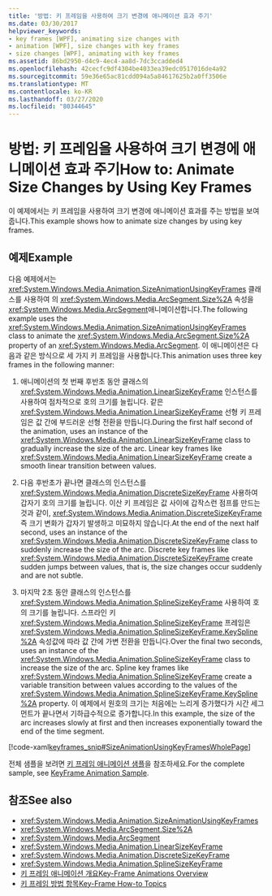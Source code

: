 ```yaml
---
title: '방법: 키 프레임을 사용하여 크기 변경에 애니메이션 효과 주기'
ms.date: 03/30/2017
helpviewer_keywords:
- key frames [WPF], animating size changes with
- animation [WPF], size changes with key frames
- size changes [WPF], animating with key frames
ms.assetid: 86bd2950-d4c9-4ec4-aa8d-7dc3ccadded4
ms.openlocfilehash: 42cecfc9df4304be4033ea39edc0517016de4a92
ms.sourcegitcommit: 59e36e65ac81cdd094a5a84617625b2a0ff3506e
ms.translationtype: MT
ms.contentlocale: ko-KR
ms.lasthandoff: 03/27/2020
ms.locfileid: "80344645"
---
```

# <a name="how-to-animate-size-changes-by-using-key-frames"></a><span data-ttu-id="dbe89-102">방법: 키 프레임을 사용하여 크기 변경에 애니메이션 효과 주기</span><span class="sxs-lookup"><span data-stu-id="dbe89-102">How to: Animate Size Changes by Using Key Frames</span></span>
<span data-ttu-id="dbe89-103">이 예제에서는 키 프레임을 사용하여 크기 변경에 애니메이션 효과를 주는 방법을 보여 줍니다.</span><span class="sxs-lookup"><span data-stu-id="dbe89-103">This example shows how to animate size changes by using key frames.</span></span>  
  
## <a name="example"></a><span data-ttu-id="dbe89-104">예제</span><span class="sxs-lookup"><span data-stu-id="dbe89-104">Example</span></span>  
 <span data-ttu-id="dbe89-105">다음 예제에서는 <xref:System.Windows.Media.Animation.SizeAnimationUsingKeyFrames> 클래스를 사용하여 의 <xref:System.Windows.Media.ArcSegment.Size%2A> 속성을 <xref:System.Windows.Media.ArcSegment>애니메이션합니다.</span><span class="sxs-lookup"><span data-stu-id="dbe89-105">The following example uses the <xref:System.Windows.Media.Animation.SizeAnimationUsingKeyFrames> class to animate the <xref:System.Windows.Media.ArcSegment.Size%2A> property of an <xref:System.Windows.Media.ArcSegment>.</span></span> <span data-ttu-id="dbe89-106">이 애니메이션은 다음과 같은 방식으로 세 가지 키 프레임을 사용합니다.</span><span class="sxs-lookup"><span data-stu-id="dbe89-106">This animation uses three key frames in the following manner:</span></span>  
  
1. <span data-ttu-id="dbe89-107">애니메이션의 첫 번째 후반초 동안 클래스의 <xref:System.Windows.Media.Animation.LinearSizeKeyFrame> 인스턴스를 사용하여 점차적으로 호의 크기를 늘립니다. 같은 <xref:System.Windows.Media.Animation.LinearSizeKeyFrame> 선형 키 프레임은 값 간에 부드러운 선형 전환을 만듭니다.</span><span class="sxs-lookup"><span data-stu-id="dbe89-107">During the first half second of the animation, uses an instance of the <xref:System.Windows.Media.Animation.LinearSizeKeyFrame> class to gradually increase the size of the arc. Linear key frames like <xref:System.Windows.Media.Animation.LinearSizeKeyFrame> create a smooth linear transition between values.</span></span>  
  
2. <span data-ttu-id="dbe89-108">다음 후반초가 끝나면 클래스의 인스턴스를 <xref:System.Windows.Media.Animation.DiscreteSizeKeyFrame> 사용하여 갑자기 호의 크기를 늘립니다. 이산 키 프레임은 값 사이에 갑작스런 점프를 만드는 것과 같이, <xref:System.Windows.Media.Animation.DiscreteSizeKeyFrame> 즉 크기 변화가 갑자기 발생하고 미묘하지 않습니다.</span><span class="sxs-lookup"><span data-stu-id="dbe89-108">At the end of the next half second, uses an instance of the <xref:System.Windows.Media.Animation.DiscreteSizeKeyFrame> class to suddenly increase the size of the arc. Discrete key frames like <xref:System.Windows.Media.Animation.DiscreteSizeKeyFrame> create sudden jumps between values, that is, the size changes occur suddenly and are not subtle.</span></span>  
  
3. <span data-ttu-id="dbe89-109">마지막 2초 동안 클래스의 인스턴스를 <xref:System.Windows.Media.Animation.SplineSizeKeyFrame> 사용하여 호의 크기를 늘립니다. 스프라인 키 <xref:System.Windows.Media.Animation.SplineSizeKeyFrame> 프레임은 <xref:System.Windows.Media.Animation.SplineSizeKeyFrame.KeySpline%2A> 속성값에 따라 값 간에 가변 전환을 만듭니다.</span><span class="sxs-lookup"><span data-stu-id="dbe89-109">Over the final two seconds, uses an instance of the <xref:System.Windows.Media.Animation.SplineSizeKeyFrame> class to increase the size of the arc. Spline key frames like <xref:System.Windows.Media.Animation.SplineSizeKeyFrame> create a variable transition between values according to the values of the <xref:System.Windows.Media.Animation.SplineSizeKeyFrame.KeySpline%2A> property.</span></span> <span data-ttu-id="dbe89-110">이 예제에서 원호의 크기는 처음에는 느리게 증가했다가 시간 세그먼트가 끝나면서 기하급수적으로 증가합니다.</span><span class="sxs-lookup"><span data-stu-id="dbe89-110">In this example, the size of the arc increases slowly at first and then increases exponentially toward the end of the time segment.</span></span>  
  
 [!code-xaml[keyframes_snip#SizeAnimationUsingKeyFramesWholePage](~/samples/snippets/xaml/VS_Snippets_Wpf/keyframes_snip/XAML/SizeAnimationUsingKeyFramesExample.xaml#sizeanimationusingkeyframeswholepage)]  
  
 <span data-ttu-id="dbe89-111">전체 샘플을 보려면 [키 프레임 애니메이션 샘플](https://github.com/microsoft/WPF-Samples/tree/master/Animation/KeyFrameAnimation)을 참조하세요.</span><span class="sxs-lookup"><span data-stu-id="dbe89-111">For the complete sample, see [KeyFrame Animation Sample](https://github.com/microsoft/WPF-Samples/tree/master/Animation/KeyFrameAnimation).</span></span>  
  
## <a name="see-also"></a><span data-ttu-id="dbe89-112">참조</span><span class="sxs-lookup"><span data-stu-id="dbe89-112">See also</span></span>

- <xref:System.Windows.Media.Animation.SizeAnimationUsingKeyFrames>
- <xref:System.Windows.Media.ArcSegment.Size%2A>
- <xref:System.Windows.Media.ArcSegment>
- <xref:System.Windows.Media.Animation.LinearSizeKeyFrame>
- <xref:System.Windows.Media.Animation.DiscreteSizeKeyFrame>
- <xref:System.Windows.Media.Animation.SplineSizeKeyFrame>
- [<span data-ttu-id="dbe89-113">키 프레임 애니메이션 개요</span><span class="sxs-lookup"><span data-stu-id="dbe89-113">Key-Frame Animations Overview</span></span>](key-frame-animations-overview.md)
- [<span data-ttu-id="dbe89-114">키 프레임 방법 항목</span><span class="sxs-lookup"><span data-stu-id="dbe89-114">Key-Frame How-to Topics</span></span>](key-frame-animation-how-to-topics.md)
